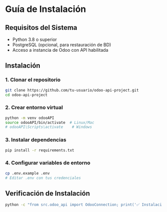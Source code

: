# Guía de Instalación

## Requisitos del Sistema

- Python 3.8 o superior
- PostgreSQL (opcional, para restauración de BD)
- Acceso a instancia de Odoo con API habilitada

## Instalación

### 1. Clonar el repositorio
```bash
git clone https://github.com/tu-usuario/odoo-api-project.git
cd odoo-api-project
```

### 2. Crear entorno virtual
```bash
python -m venv odooAPI
source odooAPI/bin/activate  # Linux/Mac
# odooAPI\Scripts\activate    # Windows
```

### 3. Instalar dependencias
```bash
pip install -r requirements.txt
```

### 4. Configurar variables de entorno
```bash
cp .env.example .env
# Editar .env con tus credenciales
```

## Verificación de Instalación

```bash
python -c "from src.odoo_api import OdooConnection; print('✅ Instalación exitosa')"
```
